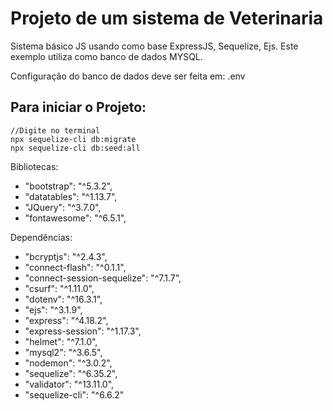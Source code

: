 # Projeto de um sistema de Veterinaria

Sistema básico JS usando como base ExpressJS, Sequelize, Ejs.
Este exemplo utiliza como banco de dados MYSQL.

Configuração do banco de dados deve ser feita em: .env

## Para iniciar o Projeto:
    //Digite no terminal
    npx sequelize-cli db:migrate
    npx sequelize-cli db:seed:all

Bibliotecas: 
 - "bootstrap": "^5.3.2",
 - "datatables": "^1.13.7",
 - "JQuery": "^3.7.0",
 - "fontawesome": "^6.5.1",

Dependências:
 - "bcryptjs": "^2.4.3",
 - "connect-flash": "^0.1.1",
 - "connect-session-sequelize": "^7.1.7",
 - "csurf": "^1.11.0",
 - "dotenv": "^16.3.1",
 - "ejs": "^3.1.9",
 - "express": "^4.18.2",
 - "express-session": "^1.17.3",
 - "helmet": "^7.1.0",
 - "mysql2": "^3.6.5",
 - "nodemon": "^3.0.2",
 - "sequelize": "^6.35.2",
 - "validator": "^13.11.0",
 - "sequelize-cli": "^6.6.2"
